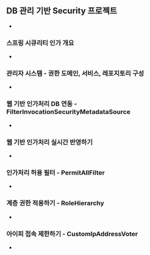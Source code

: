 ## DB 관리 기반 Security 프로젝트 
- 

### 스프링 시큐리티 인가 개요
- 

### 관리자 시스템 - 권한 도메인, 서비스, 레포지토리 구성
-

### 웹 기반 인가처리 DB 연동 - FilterInvocationSecurityMetadataSource
-

### 웹 기반 인가처리 실시간 반영하기
- 

### 인가처리 허용 필터 - PermitAllFilter
- 

### 계층 권한 적용하기 - RoleHierarchy
-

### 아이피 접속 제한하기 - CustomIpAddressVoter
- 
